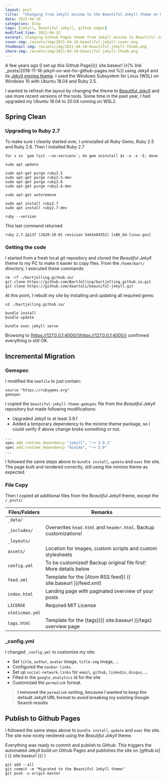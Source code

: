 ```yaml
---
layout: post
title:  "Changing from Jekyll minima to the Beautiful Jekyll theme on Github Pages"
date: 2021-04-10
categories: blog
tags: [jekyll, beautiful jekyll, github pages]
modified_time: 2021-04-12
excerpt: Changing Github Pages theme from Jekyll minima to Beautiful Jekyll while upgrading to Ruby 2.7
cover-img: /assets/img/2021-04-10-beautiful-jekyll-cover.png
thumbnail-img: /assets/img/2021-04-10-beautiful-jekyll-thumb.png
share-img: /assets/img/2021-04-10-beautiful-jekyll-thumb.png
---
```


A few years ago [I set up this Github Page]({{ site.baseurl }}{% link _posts/2018-11-18-jekyll-on-wsl-for-github-pages.md %}) using Jekyll and its [Jekyll minima theme](https://github.com/jekyll/minima). I used the Windows Subsystem for Linux (WSL) on Windows 10 with Ubuntu 18.04 and Ruby 2.5.

I wanted to refresh the layout by changing the theme to [Beautiful Jekyll](https://github.com/daattali/beautiful-jekyll) and use more recent versions of the tools. Some time in the past year, I had upgraded my Ubuntu 18.04 to 20.04 running on WSL2.

## Spring Clean

### Upgrading to Ruby 2.7
To make sure I cleanly started over, I uninstalled all Ruby Gems, Ruby 2.5 and Ruby 2.6. Then I installed Ruby 2.7

~~~~ shell
for x in `gem list --no-versions`; do gem uninstall $x -a -x -I; done

sudo apt update

sudo apt-get purge ruby2.5
sudo apt-get purge ruby2.5-dev
sudo apt-get purge ruby2.6
sudo apt-get purge ruby2.6-dev

sudo apt-get autoremove

sudo apt install ruby2.7
sudo apt install ruby2.7-dev

ruby --version
~~~~

This last command returned
~~~~ shell
ruby 2.7.2p137 (2020-10-01 revision 5445e04352) [x86_64-linux-gnu]
~~~~ 


### Getting the code
I started from a fresh local git repository and cloned the *Beautiful Jekyll* theme to my PC to make it easier to copy files. From the `/home/bart/` directory, I executed these commands:

~~~~ shell
rm -rf ./bartjolling.github.io/
git clone https://github.com/BartJolling/bartjolling.github.io.git
git clone https://github.com/daattali/beautiful-jekyll.git
~~~~

At this point, I rebuilt my site by installing and updating all required gems:

~~~~ shell
cd ./bartjolling.github.io/

bundle install
bundle update

bundle exec jekyll serve
~~~~ 

Browsing to [https://127.0.0.1:4000/](https://127.0.0.1:4000/) confirmed everything is still OK.

## Incremental Migration

### Gemspec
I modified the `Gemfile` to just contain:
~~~~ 
source "https://rubygems.org"
gemspec
~~~~

I copied the `beautiful-jekyll-theme.gemspec` file from the *Beautiful Jekyll* repository but made following modifications:
- Upgraded Jekyll to at least 3.9.1
- Added a temporary dependency to the *minima* theme package, so I could verify if above change broke something or not.

~~~~ ruby
...
spec.add_runtime_dependency "jekyll", "~> 3.9.1"
spec.add_runtime_dependency "minima", "~> 2.0"
...
~~~~ 
I followed the same steps above to `bundle install`, `update` and `exec` the site. The page built and rendered correctly, still using the *minima* theme as expected.

### File Copy
Then I copied all additional files from the *Beautiful Jekyll* theme, except the `/_posts/`

| Files/Folders | Remarks                                                          |
| ------------- | ---------------------------------------------------------------- | 
|`_data/`       |                                                                  |
|`_includes/`   | Overwrites `head.html` and `header.html`. Backup customizations! |
|`_layouts/`    |                                                                  |
|`assets/`      | Location for images, custom scripts and custom stylesheets       |
|`config.yml`   | To be customized! Backup original file first! More details below |
|`feed.xml`     | Template for the [Atom RSS feed]( {{ site.baseurl }}/feed.xml)   |
|`index.html`   | Landing page with paginated overview of your posts               |
|`LICENSE`      | Required MIT License                                             |
|`staticman.yml`|                                                                  |
|`tags.html`    | Template for the [tags]({{ site.baseurl }}/tags) overview page   |

### _config.yml
I changed `_config.yml` to customize my site:
- Set `title`, `author`, `avatar` image, `title-img` image, ... 
- Configured the `navbar-links`
- Set up `social-network-links` for `email`, `github`, `linkedin`, `disqus`, ... 
- Filled in the `google_analytics` id for the site
- Customized the `permalink` format. 

> **I removed the `permalink` setting, because I wanted to keep the default Jekyll URL format to avoid breaking my existing Google Search results**

## Publish to Github Pages
I followed the same steps above to `bundle install`, `update` and `exec` the site. The site now nicely rendered using the *Beautiful Jekyll* theme.

Everything was ready to commit and publish to Github. This triggers the automated Jekyll build on Github Pages and publishes the site on [github.io]( {{ site.baseurl }}/ )
~~~~ shell
git add --all
git commit -m "Migrated to the Beautiful Jekyll theme"
git push -u origin master
~~~~
